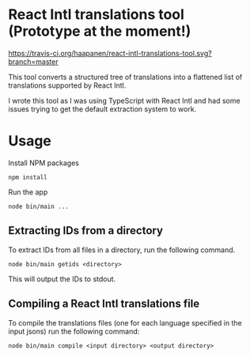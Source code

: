 # React Intl translations tool (Prototype at the moment!)

https://travis-ci.org/haapanen/react-intl-translations-tool.svg?branch=master

This tool converts a structured tree of translations into a flattened list of translations supported by React Intl.

I wrote this tool as I was using TypeScript with React Intl and had some issues trying to get the default extraction system to work. 

# Usage

Install NPM packages
```
npm install
```

Run the app
```
node bin/main ...
```

## Extracting IDs from a directory

To extract IDs from all files in a directory, run the following command.

```
node bin/main getids <directory>
```

This will output the IDs to stdout.

## Compiling a React Intl translations file

To compile the translations files (one for each language specified in the input jsons) run the following command:

```
node bin/main compile <input directory> <output directory>
```




